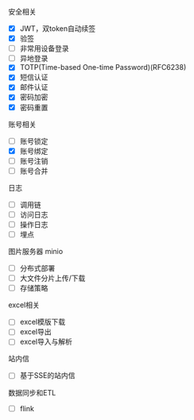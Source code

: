 安全相关

- [x] JWT，双token自动续签
- [x] 验签
- [ ] 非常用设备登录
- [ ] 异地登录
- [x] TOTP(Time-based One-time Password)(RFC6238)
- [x] 短信认证
- [x] 邮件认证
- [x] 密码加密
- [x] 密码重置

账号相关

- [ ] 账号锁定
- [x] 账号绑定
- [ ] 账号注销
- [ ] 账号合并

日志

- [ ] 调用链
- [ ] 访问日志
- [ ] 操作日志
- [ ] 埋点

图片服务器 minio

- [ ] 分布式部署
- [ ] 大文件分片上传/下载
- [ ] 存储策略

excel相关

- [ ] excel模版下载
- [ ] excel导出
- [ ] excel导入与解析

站内信

- [ ] 基于SSE的站内信

数据同步和ETL

- [ ] flink
